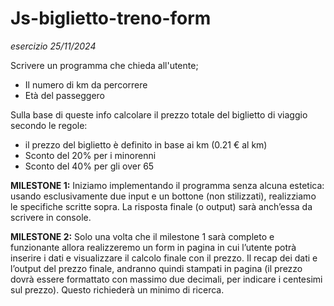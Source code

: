 # Js-biglietto-treno-form
*esercizio 25/11/2024*

Scrivere un programma che chieda all'utente; 
- Il numero di km da percorrere
- Età del passeggero  

Sulla base di queste info calcolare il prezzo totale del biglietto di viaggio secondo le regole: 
- il prezzo del biglietto è definito in base ai km (0.21 € al km)
- Sconto del 20% per i minorenni
- Sconto del 40% per gli over 65


**MILESTONE 1:**
Iniziamo implementando il programma senza alcuna estetica: usando esclusivamente due input e un bottone (non stilizzati), realizziamo le specifiche scritte sopra. La risposta finale (o output) sarà anch’essa da scrivere in console.  

**MILESTONE 2:**
Solo una volta che il milestone 1 sarà completo e funzionante allora realizzeremo un form in pagina in cui l’utente potrà inserire i dati e visualizzare il calcolo finale con il prezzo.
Il recap dei dati e l’output del prezzo finale, andranno quindi stampati in pagina (il prezzo dovrà essere formattato con massimo due decimali, per indicare i centesimi sul prezzo). Questo richiederà un minimo di ricerca.